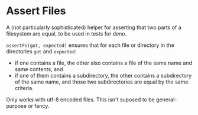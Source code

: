 # Assert Files

A (not particularly sophisticated) helper for asserting that two parts of a filesystem are equal, to be used in tests for deno.

`assertFs(got, expected)` ensures that for each file or directory in the directories `got` and `expected`:

- if one contains a file, the other also contains a file of the same name and same contents, and
- if one of them contains a subdirectory, the other contains a subdirectory of the same name, and those two subdirectories are equal by the same criteria.

Only works with utf-8 encoded files. This isn't suposed to be general-purpose or fancy.
